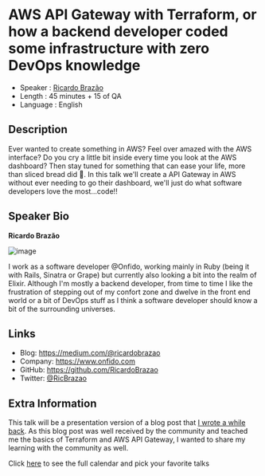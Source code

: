 AWS API Gateway with Terraform, or how a backend developer coded some infrastructure with zero DevOps knowledge
=========================

* Speaker   : [Ricardo Brazão](https://pixels.camp/RicardoBrazao)
* Length    : 45 minutes + 15 of QA
* Language  : English

Description
-----------

Ever wanted to create something in AWS? Feel over amazed with the AWS interface? Do you cry a little bit inside every time you look at the AWS dashboard? Then stay tuned for something that can ease your life, more than sliced bread did 🍞. In this talk we'll create a API Gateway in AWS without ever needing to go their dashboard, we'll just do what software developers love the most...code!!

Speaker Bio
-----------

**Ricardo Brazão**

![image](https://s.gravatar.com/avatar/8e4eccf7185fc3dd26d6f8adf6dcb36c?s=300)

I work as a software developer @Onfido, working mainly in Ruby (being it with Rails, Sinatra or Grape) but currently also looking a bit into the realm of Elixir. Although I'm mostly a backend developer, from time to time I like the frustration of stepping out of my confort zone and dwelve in the front end world or a bit of DevOps stuff as I think a software developer should know a bit of the surrounding universes.

Links
-----

* Blog: https://medium.com/@ricardobrazao
* Company: https://www.onfido.com
* GitHub: https://github.com/RicardoBrazao
* Twitter: [@RicBrazao](https://twitter.com/RicBrazao)

Extra Information
-----------------

This talk will be a presentation version of a blog post that [I wrote a while back](https://medium.com/onfido-tech/aws-api-gateway-with-terraform-7a2bebe8b68f). As this blog post was well received by the community and teached me the basics of Terraform and AWS API Gateway, I wanted to share my learning with the community as well.

Click [here][1] to see the full calendar and pick your favorite talks

[1]: https://pixels.camp/schedule/
